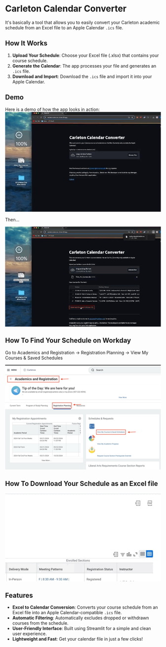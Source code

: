 # Carleton Calendar Converter

It's basically a tool that allows you to easily convert your Carleton academic schedule from an Excel file to an Apple Calendar `.ics` file.

## How It Works

1. **Upload Your Schedule**: Choose your Excel file (.xlsx) that contains your course schedule.
2. **Generate the Calendar**: The app processes your file and generates an `.ics` file.
3. **Download and Import**: Download the `.ics` file and import it into your Apple Calendar.


## Demo

Here is a demo of how the app looks in action:
![1](img/HowItWorks/1.gif)

Then...

![2](img/HowItWorks/2.gif)

## How To Find Your Schedule on Workday
Go to Academics and Registration -> Registration Planning -> View My Courses & Saved Schedules

![findingsched](img/HowToFindMySchedule/1.jpg)

## How To Download Your Schedule as an Excel file

![excel](img/DownloadExcel/1.gif)

## Features

- **Excel to Calendar Conversion**: Converts your course schedule from an Excel file into an Apple Calendar-compatible `.ics` file.
- **Automatic Filtering**: Automatically excludes dropped or withdrawn courses from the schedule.
- **User-Friendly Interface**: Built using Streamlit for a simple and clean user experience.
- **Lightweight and Fast**: Get your calendar file in just a few clicks!
